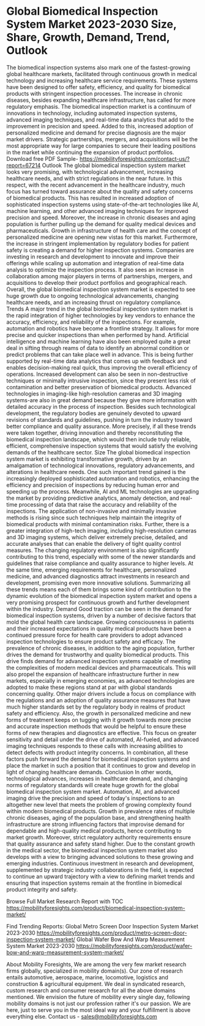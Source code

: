 # Global Biomedical Inspection System Market 2023-2030 Size, Share, Growth, Demand, Trend, Outlook
 
The biomedical inspection systems also mark one of the fastest-growing global healthcare markets, facilitated through continuous growth in medical technology and increasing healthcare service requirements. These systems have been designed to offer safety, efficiency, and quality for biomedical products with stringent inspection processes. The increase in chronic diseases, besides expanding healthcare infrastructure, has called for more regulatory emphasis. The biomedical inspection market is a continuum of innovations in technology, including automated inspection systems, advanced imaging techniques, and real-time data analytics that add to the improvement in precision and speed. Added to this, increased adoption of personalized medicine and demand for precise diagnosis are the major market drivers. Strategic partnerships, mergers, and acquisitions will be the most appropriate way for large companies to secure their leading positions in the market while continuing the expansion of product portfolios.
Download free PDF Sample- https://mobilityforesights.com/contact-us/?report=67214
Outlook
The global biomedical inspection system market looks very promising, with technological advancement, increasing healthcare needs, and with strict regulations in the near future. In this respect, with the recent advancement in the healthcare industry, much focus has turned toward assurance about the quality and safety concerns of biomedical products. This has resulted in increased adoption of sophisticated inspection systems using state-of-the-art technologies like AI, machine learning, and other advanced imaging techniques for improved precision and speed. Moreover, the increase in chronic diseases and aging population is further pulling up the demand for quality medical devices and pharmaceuticals. Growth in infrastructure of health care and the concept of personalized medicine are opening new vistas for this market. Furthermore, the increase in stringent implementation by regulatory bodies for patient safety is creating a demand for higher inspection systems. Companies are investing in research and development to innovate and improve their offerings while scaling up automation and integration of real-time data analysis to optimize the inspection process. It also sees an increase in collaboration among major players in terms of partnerships, mergers, and acquisitions to develop their product portfolios and geographical reach. Overall, the global biomedical inspection system market is expected to see huge growth due to ongoing technological advancements, changing healthcare needs, and an increasing thrust on regulatory compliance.
Trends
A major trend in the global biomedical inspection system market is the rapid integration of higher technologies by key vendors to enhance the accuracy, efficiency, and reliability of the inspections. For example, automation and robotics have become a frontline strategy. It allows for more precise and quicker inspections than when performed by hand. Artificial intelligence and machine learning have also been employed quite a great deal in sifting through reams of data to identify an abnormal condition or predict problems that can take place well in advance. This is being further supported by real-time data analytics that comes up with feedback and enables decision-making real quick, thus improving the overall efficiency of operations. Increased development can also be seen in non-destructive techniques or minimally intrusive inspection, since they present less risk of contamination and better preservation of biomedical products. Advanced technologies in imaging-like high-resolution cameras and 3D imaging systems-are also in great demand because they give more information with detailed accuracy in the process of inspection. Besides such technological development, the regulatory bodies are genuinely devoted to upward revisions of standards and guidelines, pushing in turn the industry toward better compliance and quality assurance. More precisely, if all these trends were taken together, driving innovation and thereby reconstituting the biomedical inspection landscape, which would then include truly reliable, efficient, comprehensive inspection systems that would satisfy the evolving demands of the healthcare sector.
Size
The global biomedical inspection system market is exhibiting transformative growth, driven by an amalgamation of technological innovations, regulatory advancements, and alterations in healthcare needs. One such important trend gained is the increasingly deployed sophisticated automation and robotics, enhancing the efficiency and precision of inspections by reducing human error and speeding up the process. Meanwhile, AI and ML technologies are upgrading the market by providing predictive analytics, anomaly detection, and real-time processing of data that raise the accuracy and reliability of the inspections. The application of non-invasive and minimally invasive methods is rising since such techniques help maintain the integrity of biomedical products with minimal contamination risks. Further, there is a greater integration of high-tech imaging, including high-resolution cameras and 3D imaging systems, which deliver extremely precise, detailed, and accurate analyses that can enable the delivery of tight quality control measures. The changing regulatory environment is also significantly contributing to this trend, especially with some of the newer standards and guidelines that raise compliance and quality assurance to higher levels. At the same time, emerging requirements for healthcare, personalized medicine, and advanced diagnostics attract investments in research and development, promising even more innovative solutions. Summarizing all these trends means each of them brings some kind of contribution to the dynamic evolution of the biomedical inspection system market and opens a very promising prospect for continuous growth and further development within the industry.
Demand 
Good traction can be seen in the demand for biomedical inspection systems, driven by a number of decisive factors that mold the global health care landscape. Growing consciousness in patients and their increased expectations in quality medical products have been a continued pressure force for health care providers to adopt advanced inspection technologies to ensure product safety and efficacy. The prevalence of chronic diseases, in addition to the aging population, further drives the demand for trustworthy and quality biomedical products. This drive finds demand for advanced inspection systems capable of meeting the complexities of modern medical devices and pharmaceuticals. This will also propel the expansion of healthcare infrastructure further in new markets, especially in emerging economies, as advanced technologies are adopted to make these regions stand at par with global standards concerning quality. Other major drivers include a focus on compliance with the regulations and an adoption of quality assurance measures that have much higher standards set by the regulatory body in realms of product safety and efficiency. Also, the growth in personalized medicine and new forms of treatment keeps on tugging with it growth towards more precise and accurate inspection methods that would be helpful to ensure these forms of new therapies and diagnostics are effective. This focus on greater sensitivity and detail under the drive of automated, AI-fueled, and advanced imaging techniques responds to these calls with increasing abilities to detect defects with product integrity concerns. In combination, all these factors push forward the demand for biomedical inspection systems and place the market in such a position that it continues to grow and develop in light of changing healthcare demands.
Conclusion
In other words, technological advances, increases in healthcare demand, and changing norms of regulatory standards will create huge growth for the global biomedical inspection system market. Automation, AI, and advanced imaging drive the precision and speed of today's inspections to an altogether new level that meets the problem of growing complexity found within modern biomedical products. Growth in prevalence rates of multiple chronic diseases, aging of the population base, and strengthening health infrastructure are strong influencing factors that improvise demand for dependable and high-quality medical products, hence contributing to market growth. Moreover, strict regulatory authority requirements ensure that quality assurance and safety stand higher. Due to the constant growth in the medical sector, the biomedical inspection system market also develops with a view to bringing advanced solutions to these growing and emerging industries. Continuous investment in research and development, supplemented by strategic industry collaborations in the field, is expected to continue an upward trajectory with a view to defining market trends and ensuring that inspection systems remain at the frontline in biomedical product integrity and safety.

Browse Full Market Research Report with TOC  https://mobilityforesights.com/product/biomedical-inspection-system-market/

Find Trending Reports:
Global Metro Screen Door Inspection System Market 2023-2030
https://mobilityforesights.com/product/metro-screen-door-inspection-system-market/
Global Wafer Bow And Warp Measurement System Market 2023-2030
https://mobilityforesights.com/product/wafer-bow-and-warp-measurement-system-market/

About Mobility Foresights,
We are among the very few market research firms globally, specialized in mobility domain(s). Our zone of research entails automotive, aerospace, marine, locomotive, logistics and construction & agricultural equipment. We deal in syndicated research, custom research and consumer research for all the above domains mentioned.
We envision the future of mobility every single day, following mobility domains is not just our profession rather it's our passion. We are here, just to serve you in the most ideal way and your fulfillment is above everything else. Contact us -  sales@mobilityforesights.com 

